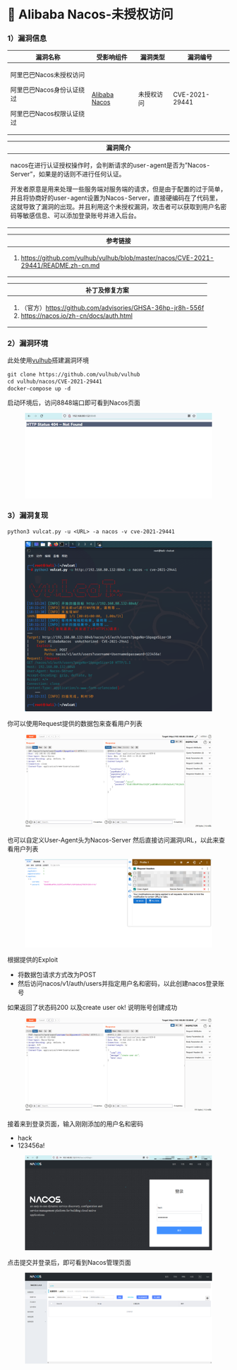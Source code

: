 # 🧡 Alibaba Nacos-未授权访问

### 1）漏洞信息

|漏洞名称	|受影响组件	|漏洞类型	|漏洞编号	|
|--	|--	|--	|--	|
|<p>阿里巴巴Nacos未授权访问</p><p>阿里巴巴Nacos身份认证绕过</p><p>阿里巴巴Nacos权限认证绕过</p>	|[Alibaba Nacos](https://github.com/alibaba/nacos)	|未授权访问	|CVE-2021-29441	|

|漏洞简介	|
|--	|
|<p>nacos在进行认证授权操作时，会判断请求的user-agent是否为”Nacos-Server”，如果是的话则不进行任何认证。</p><p>开发者原意是用来处理一些服务端对服务端的请求，但是由于配置的过于简单，并且将协商好的user-agent设置为Nacos-Server，直接硬编码在了代码里，这就导致了漏洞的出现。并且利用这个未授权漏洞，攻击者可以获取到用户名密码等敏感信息、可以添加登录账号并进入后台。</p>	|

|参考链接	|
|--	|
|<ol><li><a href="https://github.com/vulhub/vulhub/blob/master/nacos/CVE-2021-29441/README.zh-cn.md">https://github.com/vulhub/vulhub/blob/master/nacos/CVE-2021-29441/README.zh-cn.md</a></li></ol>	|

|补丁及修复方案	|
|--	|
|<ol><li>（官方）<a href="https://github.com/advisories/GHSA-36hp-jr8h-556f">https://github.com/advisories/GHSA-36hp-jr8h-556f</a></li><li><a href="https://nacos.io/zh-cn/docs/auth.html">https://nacos.io/zh-cn/docs/auth.html</a></li></ol>	|

### 2）漏洞环境

此处使用[vulhub](https://github.com/vulhub/vulhub)搭建漏洞环境

```
git clone https://github.com/vulhub/vulhub
cd vulhub/nacos/CVE-2021-29441
docker-compose up -d
```

启动环境后，访问8848端口即可看到Nacos页面
<figure><img src="../../../static/imgs/vulns-alibaba/cve-2021-29441/nacos_cve_2021_29441_01.png" alt=""><figcaption></figcaption></figure>

### 3）漏洞复现

```
python3 vulcat.py -u <URL> -a nacos -v cve-2021-29441
```

<figure><img src="../../../static/imgs/vulns-alibaba/cve-2021-29441/nacos_cve_2021_29441_02.png" alt=""><figcaption></figcaption></figure>

你可以使用Request提供的数据包来查看用户列表
<figure><img src="../../../static/imgs/vulns-alibaba/cve-2021-29441/nacos_cve_2021_29441_03.png" alt=""><figcaption></figcaption></figure>

也可以自定义User-Agent头为Nacos-Server
然后直接访问漏洞URL，以此来查看用户列表
<figure><img src="../../../static/imgs/vulns-alibaba/cve-2021-29441/nacos_cve_2021_29441_04.png" alt=""><figcaption></figcaption></figure>

根据提供的Exploit
* 将数据包请求方式改为POST
* 然后访问nacos/v1/auth/users并指定用户名和密码，以此创建nacos登录账号

如果返回了状态码200 以及create user ok!
说明账号创建成功
<figure><img src="../../../static/imgs/vulns-alibaba/cve-2021-29441/nacos_cve_2021_29441_05.png" alt=""><figcaption></figcaption></figure>

接着来到登录页面，输入刚刚添加的用户名和密码
* hack
* 123456a!
<figure><img src="../../../static/imgs/vulns-alibaba/cve-2021-29441/nacos_cve_2021_29441_06.png" alt=""><figcaption></figcaption></figure>

点击提交并登录后，即可看到Nacos管理页面
<figure><img src="../../../static/imgs/vulns-alibaba/cve-2021-29441/nacos_cve_2021_29441_07.png" alt=""><figcaption></figcaption></figure>
